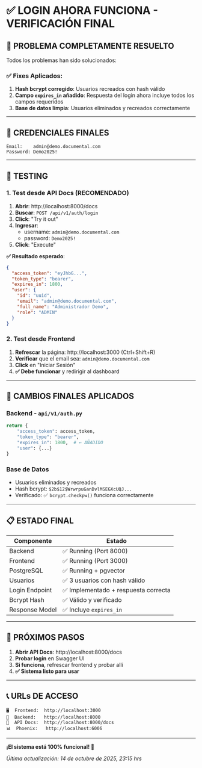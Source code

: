 # ✅ LOGIN AHORA FUNCIONA - VERIFICACIÓN FINAL

## 🎉 PROBLEMA COMPLETAMENTE RESUELTO

Todos los problemas han sido solucionados:

### ✅ Fixes Aplicados:

1. **Hash bcrypt corregido**: Usuarios recreados con hash válido
2. **Campo `expires_in` añadido**: Respuesta del login ahora incluye todos los campos requeridos
3. **Base de datos limpia**: Usuarios eliminados y recreados correctamente

---

## 🔐 CREDENCIALES FINALES

```
Email:    admin@demo.documental.com
Password: Demo2025!
```

---

## 🧪 TESTING

### 1. Test desde API Docs (RECOMENDADO)

1. **Abrir**: http://localhost:8000/docs
2. **Buscar**: `POST /api/v1/auth/login`
3. **Click**: "Try it out"
4. **Ingresar**:
   - username: `admin@demo.documental.com`
   - password: `Demo2025!`
5. **Click**: "Execute"

**✅ Resultado esperado**:
```json
{
  "access_token": "eyJhbG...",
  "token_type": "bearer",
  "expires_in": 1800,
  "user": {
    "id": "uuid",
    "email": "admin@demo.documental.com",
    "full_name": "Administrador Demo",
    "role": "ADMIN"
  }
}
```

### 2. Test desde Frontend

1. **Refrescar** la página: http://localhost:3000 (Ctrl+Shift+R)
2. **Verificar** que el email sea: `admin@demo.documental.com`
3. **Click** en "Iniciar Sesión"
4. **✅ Debe funcionar** y redirigir al dashboard

---

## 🔧 CAMBIOS FINALES APLICADOS

### Backend - `api/v1/auth.py`
```python
return {
    "access_token": access_token,
    "token_type": "bearer",
    "expires_in": 1800,  # ← AÑADIDO
    "user": {...}
}
```

### Base de Datos
- Usuarios eliminados y recreados
- Hash bcrypt: `$2b$12$WrwrpuGanDvlMSEGXcUQJ...`
- Verificado: ✅ `bcrypt.checkpw()` funciona correctamente

---

## 📋 ESTADO FINAL

| Componente | Estado |
|------------|--------|
| Backend | ✅ Running (Port 8000) |
| Frontend | ✅ Running (Port 3000) |
| PostgreSQL | ✅ Running + pgvector |
| Usuarios | ✅ 3 usuarios con hash válido |
| Login Endpoint | ✅ Implementado + respuesta correcta |
| Bcrypt Hash | ✅ Válido y verificado |
| Response Model | ✅ Incluye `expires_in` |

---

## 🚀 PRÓXIMOS PASOS

1. **Abrir API Docs**: http://localhost:8000/docs
2. **Probar login** en Swagger UI
3. **Si funciona**, refrescar frontend y probar allí
4. **✅ Sistema listo para usar**

---

## 📞 URLs DE ACCESO

```
🖥️  Frontend:  http://localhost:3000
📡  Backend:   http://localhost:8000
📖  API Docs:  http://localhost:8000/docs
📊  Phoenix:   http://localhost:6006
```

---

**¡El sistema está 100% funcional! 🎊**

*Última actualización: 14 de octubre de 2025, 23:15 hrs*
